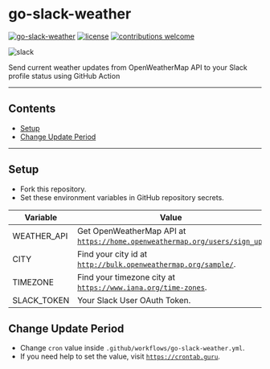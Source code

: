 # go-slack-weather
[![go-slack-weather](https://github.com/fadhilthomas/go-slack-weather/actions/workflows/go-slack-weather.yml/badge.svg?branch=main)](https://github.com/fadhilthomas/go-slack-weather/actions/workflows/go-slack-weather.yml)
[![license](https://img.shields.io/badge/license-MIT-_red.svg)](https://opensource.org/licenses/MIT)
[![contributions welcome](https://img.shields.io/badge/contributions-welcome-brightgreen.svg?style=flat)](https://github.com/fadhilthomas/go-slack-weather/issues)

![slack](https://user-images.githubusercontent.com/29804796/129493231-2de98bac-09ac-4686-a97d-487a344dd6a1.png)

Send current weather updates from OpenWeatherMap API to your Slack profile status using GitHub Action

---

## Contents

- [Setup](#setup)
- [Change Update Period](#change-update-period)

---

## Setup
* Fork this repository.
* Set these environment variables in GitHub repository secrets.

| **Variable** | **Value** |
|--|--|
| WEATHER_API | Get OpenWeatherMap API at [`https://home.openweathermap.org/users/sign_up`](https://home.openweathermap.org/users/sign_up). |
| CITY | Find your city id at [`http://bulk.openweathermap.org/sample/`](http://bulk.openweathermap.org/sample/). |
| TIMEZONE | Find your timezone city at [`https://www.iana.org/time-zones`](https://www.iana.org/time-zones). |
| SLACK_TOKEN | Your Slack User OAuth Token. |

## Change Update Period
* Change `cron` value inside `.github/workflows/go-slack-weather.yml`.
* If you need help to set the value, visit [`https://crontab.guru`](https://crontab.guru).
